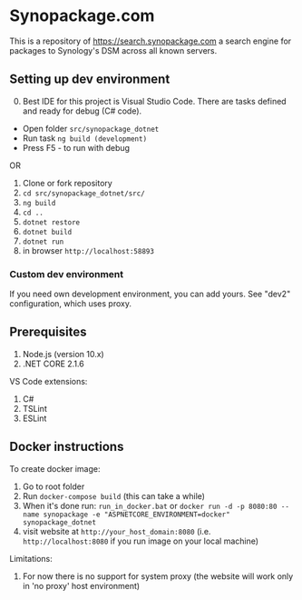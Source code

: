 # Synopackage.com

This is a repository of https://search.synopackage.com a search engine for packages to Synology's DSM across all known servers.

## Setting up dev environment
0. Best IDE for this project is Visual Studio Code. There are tasks defined and ready for debug (C# code). 
- Open folder `src/synopackage_dotnet`
- Run task `ng build (development)`
- Press F5 - to run with debug

OR

1. Clone or fork repository
2. `cd src/synopackage_dotnet/src/`
3. `ng build`
4. `cd ..`
5. `dotnet restore`
6. `dotnet build`
7. `dotnet run`
8. in browser `http://localhost:58893`

### Custom dev environment

If you need own development environment, you can add yours. See "dev2" configuration, which uses proxy.


## Prerequisites

1. Node.js (version 10.x)
2. .NET CORE 2.1.6

VS Code extensions:
1. C#
2. TSLint
3. ESLint

## Docker instructions
To create docker image:

1. Go to root folder
2. Run `docker-compose build` (this can take a while)
3. When it's done run: `run_in_docker.bat` or `docker run -d -p 8080:80 --name synopackage -e "ASPNETCORE_ENVIRONMENT=docker" synopackage_dotnet`
4. visit website at `http://your_host_domain:8080` (i.e. `http://localhost:8080` if you run image on your local machine)

Limitations:
1. For now there is no support for system proxy (the website will work only in 'no proxy' host environment)
